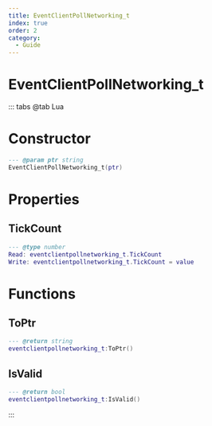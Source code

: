 ```yaml
---
title: EventClientPollNetworking_t
index: true
order: 2
category:
  - Guide
---
```


# EventClientPollNetworking_t

::: tabs
@tab Lua
# Constructor
```lua
--- @param ptr string
EventClientPollNetworking_t(ptr)
```
# Properties
## TickCount 
```lua
--- @type number
Read: eventclientpollnetworking_t.TickCount
Write: eventclientpollnetworking_t.TickCount = value
```
# Functions
## ToPtr
```lua
--- @return string
eventclientpollnetworking_t:ToPtr()
```
## IsValid
```lua
--- @return bool
eventclientpollnetworking_t:IsValid()
```

:::